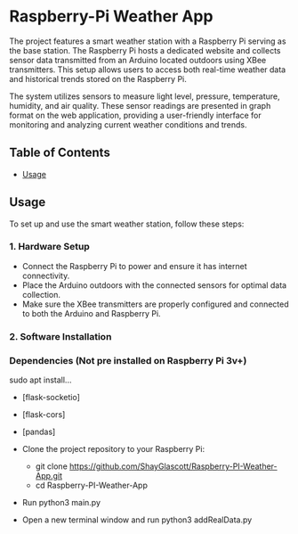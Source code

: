 # Raspberry-Pi Weather App


The project features a smart weather station with a Raspberry Pi serving as the base station. The Raspberry Pi hosts a dedicated website and collects sensor data transmitted 
from an Arduino located outdoors using XBee transmitters. This setup allows users to access both real-time weather data and historical trends stored on the Raspberry Pi.

The system utilizes sensors to measure light level, pressure, temperature, humidity, and air quality. These sensor readings are presented in graph format on the web application, 
providing a user-friendly interface for monitoring and analyzing current weather conditions and trends.

## Table of Contents

- [Usage](#usage)

## Usage

To set up and use the smart weather station, follow these steps:

### 1. Hardware Setup

- Connect the Raspberry Pi to power and ensure it has internet connectivity.
- Place the Arduino outdoors with the connected sensors for optimal data collection.
- Make sure the XBee transmitters are properly configured and connected to both the Arduino and Raspberry Pi.

### 2. Software Installation

### Dependencies (Not pre installed on Raspberry Pi 3v+)

sudo apt install...
- [flask-socketio]
- [flask-cors]
- [pandas]

- Clone the project repository to your Raspberry Pi:
  - git clone https://github.com/ShayGlascott/Raspberry-PI-Weather-App.git
  - cd Raspberry-PI-Weather-App
 
- Run python3 main.py
- Open a new terminal window and run python3 addRealData.py
  


